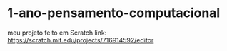 # 1-ano-pensamento-computacional

meu projeto feito em Scratch link: https://scratch.mit.edu/projects/716914592/editor
